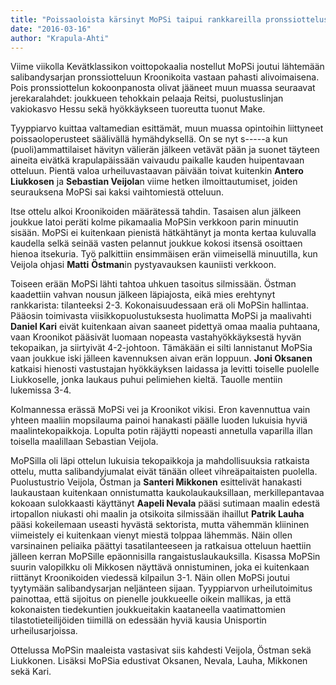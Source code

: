 ```yaml
---
title: "Poissaoloista kärsinyt MoPSi taipui rankkareilla pronssiottelussa"
date: "2016-03-16"
author: "Krapula-Ahti"
---
```


Viime viikolla Kevätklassikon voittopokaalia nostellut MoPSi joutui lähtemään salibandysarjan pronssiotteluun Kroonikoita vastaan pahasti alivoimaisena. Pois pronssiottelun kokoonpanosta olivat jääneet muun muassa seuraavat jerekaralahdet: joukkueen tehokkain pelaaja Reitsi, puolustuslinjan vakiokasvo Hessu sekä hyökkäykseen tuoreutta tuonut Make.

Tyyppiarvo kuittaa valtamedian esittämät, muun muassa opintoihin liittyneet poissaoloperusteet säälivällä hymähdyksellä. On se nyt s-----a kun (puoli)ammattilaiset hävityn välierän jälkeen vetävät pään ja suonet täyteen aineita eivätkä krapulapäissään vaivaudu paikalle kauden huipentavaan otteluun. Pientä valoa urheiluvastaavan päivään toivat kuitenkin **Antero Liukkosen** ja **Sebastian Veijola**n viime hetken ilmoittautumiset, joiden seurauksena MoPSi sai kaksi vaihtomiestä otteluun.

Itse ottelu alkoi Kroonikoiden määrätessä tahdin. Tasaisen alun jälkeen joukkue latoi peräti kolme pikamaalia MoPSin verkkoon parin minuutin sisään. MoPSi ei kuitenkaan pienistä hätkähtänyt ja monta kertaa kuluvalla kaudella selkä seinää vasten pelannut joukkue kokosi itsensä osoittaen hienoa itsekuria. Työ palkittiin ensimmäisen erän viimeisellä minuutilla, kun Veijola ohjasi **Matti** **Östman**in pystyavauksen kauniisti verkkoon.

Toiseen erään MoPSi lähti tahtoa uhkuen tasoitus silmissään. Östman kaadettiin vahvan nousun jälkeen läpiajosta, eikä mies erehtynyt rankkarista: tilanteeksi 2-3. Kokonaisuudessaan erä oli MoPSin hallintaa. Pääosin toimivasta viisikkopuolustuksesta huolimatta MoPSi ja maalivahti **Daniel Kari** eivät kuitenkaan aivan saaneet pidettyä omaa maalia puhtaana, vaan Kroonikot pääsivät luomaan nopeasta vastahyökkäyksestä hyvän tekopaikan, ja siirtyivät 4-2-johtoon. Tämäkään ei silti lannistanut MoPSia vaan joukkue iski jälleen kavennuksen aivan erän loppuun. **Joni Oksanen** katkaisi hienosti vastustajan hyökkäyksen laidassa ja levitti toiselle puolelle Liukkoselle, jonka laukaus puhui pelimiehen kieltä. Tauolle mentiin lukemissa 3-4.

Kolmannessa erässä MoPSi vei ja Kroonikot vikisi. Eron kavennuttua vain yhteen maaliin mopsilauma painoi hanakasti päälle luoden lukuisia hyviä maalintekopaikkoja. Lopulta potin räjäytti nopeasti annetulla vaparilla illan toisella maalillaan Sebastian Veijola.

MoPSilla oli läpi ottelun lukuisia tekopaikkoja ja mahdollisuuksia ratkaista ottelu, mutta salibandyjumalat eivät tänään olleet vihreäpaitaisten puolella. Puolustustrio Veijola, Östman ja **Santeri Mikkonen** esittelivät hanakasti laukaustaan kuitenkaan onnistumatta kaukolaukauksillaan, merkillepantavaa kokoaan sulokkaasti käyttänyt **Aapeli Nevala** pääsi sutimaan maalin edestä irtopallon niukasti ohi maalin ja otsikoita silmissään ihaillut **Patrik Lauha** pääsi kokeilemaan useasti hyvästä sektorista, mutta vähemmän kliininen viimeistely ei kuitenkaan vienyt miestä tolppaa lähemmäs. Näin ollen varsinainen peliaika päättyi tasatilanteeseen ja ratkaisua otteluun haettiin jälleen kerran MoPSille epäonnisilla rangaistuslaukauksilla. Kisassa MoPSin suurin valopilkku oli Mikkosen näyttävä onnistuminen, joka ei kuitenkaan riittänyt Kroonikoiden viedessä kilpailun 3-1. Näin ollen MoPSi joutui tyytymään salibandysarjan neljänteen sijaan. Tyyppiarvon urheilutoimitus painottaa, että sijoitus on pienelle joukkueelle oikein mallikas, ja että kokonaisten tiedekuntien joukkueitakin kaataneella vaatimattomien tilastotieteilijöiden tiimillä on edessään hyviä kausia Unisportin urheilusarjoissa.

Ottelussa MoPSin maaleista vastasivat siis kahdesti Veijola, Östman sekä Liukkonen. Lisäksi MoPSia edustivat Oksanen, Nevala, Lauha, Mikkonen sekä Kari.
